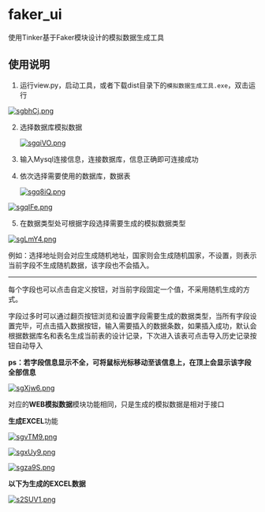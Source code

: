 # faker_ui

使用Tinker基于Faker模块设计的模拟数据生成工具

## 使用说明

1. 运行view.py，启动工具，或者下载dist目录下的`模拟数据生成工具.exe`，双击运行

[![sgbhCj.png](https://s3.ax1x.com/2021/01/19/sgbhCj.png)](https://imgchr.com/i/sgbhCj)

2. 选择数据库模拟数据

   [![sgqiVO.png](https://s3.ax1x.com/2021/01/19/sgqiVO.png)](https://imgchr.com/i/sgqiVO)

3. 输入Mysql连接信息，连接数据库，信息正确即可连接成功

4. 依次选择需要使用的数据库，数据表

   [![sgq8iQ.png](https://s3.ax1x.com/2021/01/19/sgq8iQ.png)](https://imgchr.com/i/sgq8iQ)

[![sgqIFe.png](https://s3.ax1x.com/2021/01/19/sgqIFe.png)](https://imgchr.com/i/sgqIFe)



5. 在数据类型处可根据字段选择需要生成的模拟数据类型

[![sgLmY4.png](https://s3.ax1x.com/2021/01/19/sgLmY4.png)](https://imgchr.com/i/sgLmY4)

​		例如：选择地址则会对应生成随机地址，国家则会生成随机国家，不设置，则表示当前字段不生成随机数据，该字段也不会插入。

---



每个字段也可以点击自定义按钮，对当前字段固定一个值，不采用随机生成的方式。

字段过多时可以通过翻页按钮浏览和设置字段需要生成的数据类型，当所有字段设置完毕，可点击插入数据按钮，输入需要插入的数据条数，如果插入成功，默认会根据数据库名和表名生成当前表的设计记录，下次进入该表可点击导入历史记录按钮自动导入

**ps：若字段信息显示不全，可将鼠标光标移动至该信息上，在顶上会显示该字段全部信息**

[![sgXjw6.png](https://s3.ax1x.com/2021/01/19/sgXjw6.png)](https://imgchr.com/i/sgXjw6)



对应的**WEB模拟数据**模块功能相同，只是生成的模拟数据是相对于接口

**生成EXCEL**功能

[![sgvTM9.png](https://s3.ax1x.com/2021/01/19/sgvTM9.png)](https://imgchr.com/i/sgvTM9)



[![sgxUy9.png](https://s3.ax1x.com/2021/01/19/sgxUy9.png)](https://imgchr.com/i/sgxUy9)



[![sgza9S.png](https://s3.ax1x.com/2021/01/19/sgza9S.png)](https://imgchr.com/i/sgza9S)



**以下为生成的EXCEL数据**

[![s2SUV1.png](https://s3.ax1x.com/2021/01/19/s2SUV1.png)](https://imgchr.com/i/s2SUV1)
